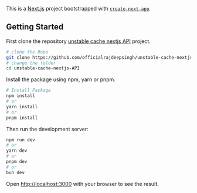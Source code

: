 This is a [Next.js](https://nextjs.org/) project bootstrapped with [`create-next-app`](https://github.com/vercel/next.js/tree/canary/packages/create-next-app).

## Getting Started

First clone the repository [unstable cache nextjs API](https://github.com/officialrajdeepsingh/unstable-cache-nextjs-API) project.

```bash
# clone the Repo
git clone https://github.com/officialrajdeepsingh/unstable-cache-nextjs-API.git
# change the folder
cd unstable-cache-nextjs-API
```

Install the package using npm, yarn or pnpm.

```bash
# Install Package
npm install
# or
yarn install
# or
pnpm install
```

Then run the development server:

```bash
npm run dev
# or
yarn dev
# or
pnpm dev
# or
bun dev
```

Open [http://localhost:3000](http://localhost:3000) with your browser to see the result.